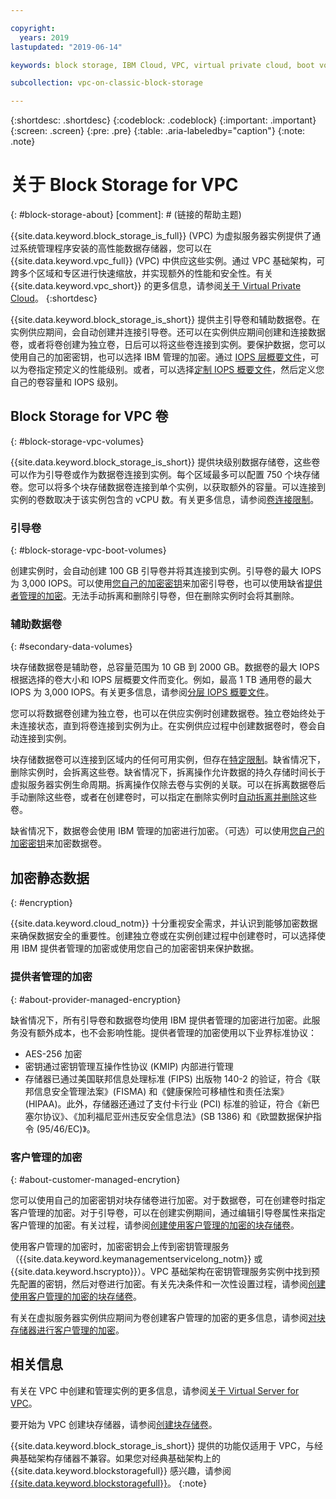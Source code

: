 ```yaml
---

copyright:
  years: 2019
lastupdated: "2019-06-14"

keywords: block storage, IBM Cloud, VPC, virtual private cloud, boot volume, data volume, volume, data storage, virtual server instance, instance, IOPS, HPCS, Key Protect

subcollection: vpc-on-classic-block-storage

---
```

{:shortdesc: .shortdesc}
{:codeblock: .codeblock}
{:important: .important}
{:screen: .screen}
{:pre: .pre}
{:table: .aria-labeledby="caption"}
{:note: .note}

# 关于 Block Storage for VPC
{: #block-storage-about}
[comment]: # (链接的帮助主题)

{{site.data.keyword.block_storage_is_full}} (VPC) 为虚拟服务器实例提供了通过系统管理程序安装的高性能数据存储器，您可以在 {{site.data.keyword.vpc_full}} (VPC) 中供应这些实例。通过 VPC 基础架构，可跨多个区域和专区进行快速缩放，并实现额外的性能和安全性。有关 {{site.data.keyword.vpc_short}} 的更多信息，请参阅[关于 Virtual Private Cloud](/docs/vpc-on-classic?topic=vpc-on-classic-about)。
{:shortdesc}

{{site.data.keyword.block_storage_is_short}} 提供主引导卷和辅助数据卷。在实例供应期间，会自动创建并连接引导卷。还可以在实例供应期间创建和连接数据卷，或者将卷创建为独立卷，日后可以将这些卷连接到实例。要保护数据，您可以使用自己的加密密钥，也可以选择 IBM 管理的加密。通过 [IOPS 层概要文件](/docs/vpc-on-classic-block-storage?topic=vpc-on-classic-block-storage-block-storage-profiles#tiers)，可以为卷指定预定义的性能级别。或者，可以选择[定制 IOPS 概要文件](/docs/vpc-on-classic-block-storage?topic=vpc-on-classic-block-storage-block-storage-profiles#custom)，然后定义您自己的卷容量和 IOPS 级别。

## Block Storage for VPC 卷
{: #block-storage-vpc-volumes}

{{site.data.keyword.block_storage_is_short}} 提供块级别数据存储卷，这些卷可以作为引导卷或作为数据卷连接到实例。每个区域最多可以配置 750 个块存储卷。您可以将多个块存储数据卷连接到单个实例，以获取额外的容量。可以连接到实例的卷数取决于该实例包含的 vCPU 数。有关更多信息，请参阅[卷连接限制](/docs/vpc-on-classic-block-storage?topic=vpc-on-classic-block-storage-attaching-block-storage#vol-attach-limits)。

### 引导卷
{: #block-storage-vpc-boot-volumes}

创建实例时，会自动创建 100 GB 引导卷并将其连接到实例。引导卷的最大 IOPS 为 3,000 IOPS。可以使用[您自己的加密密钥](#about-customer-managed-encrytion)来加密引导卷，也可以使用缺省[提供者管理的加密](#about-provider-managed-encryption)。无法手动拆离和删除引导卷，但在删除实例时会将其删除。

### 辅助数据卷
{: #secondary-data-volumes}

块存储数据卷是辅助卷，总容量范围为 10 GB 到 2000 GB。数据卷的最大 IOPS 根据选择的卷大小和 IOPS 层概要文件而变化。例如，最高 1 TB 通用卷的最大 IOPS 为 3,000 IOPS。有关更多信息，请参阅[分层 IOPS 概要文件](/docs/vpc-on-classic-block-storage?topic=vpc-on-classic-block-storage-block-storage-profiles#tiers)。

您可以将数据卷创建为独立卷，也可以在供应实例时创建数据卷。独立卷始终处于未连接状态，直到将卷连接到实例为止。在实例供应过程中创建数据卷时，卷会自动连接到实例。  

块存储数据卷可以连接到区域内的任何可用实例，但存在[特定限制](/docs/vpc-on-classic-block-storage?topic=vpc-on-classic-block-storage-attaching-block-storage#vol-attach-limits)。缺省情况下，删除实例时，会拆离这些卷。缺省情况下，拆离操作允许数据的持久存储时间长于虚拟服务器实例生命周期。拆离操作仅除去卷与实例的关联。可以在拆离数据卷后手动删除这些卷，或者在创建卷时，可以指定在删除实例时[自动拆离并删除](/docs/vpc-on-classic-block-storage?topic=vpc-on-classic-block-storage-managing-block-storage#auto-delete)这些卷。

缺省情况下，数据卷会使用 IBM 管理的加密进行加密。（可选）可以使用[您自己的加密密钥](#about-customer-managed-encrytion)来加密数据卷。

## 加密静态数据
{: #encryption}

{{site.data.keyword.cloud_notm}} 十分重视安全需求，并认识到能够加密数据来确保数据安全的重要性。创建独立卷或在实例创建过程中创建卷时，可以选择使用 IBM 提供者管理的加密或使用您自己的加密密钥来保护数据。  

### 提供者管理的加密
{: #about-provider-managed-encryption}

缺省情况下，所有引导卷和数据卷均使用 IBM 提供者管理的加密进行加密。此服务没有额外成本，也不会影响性能。提供者管理的加密使用以下业界标准协议：

* AES-256 加密
* 密钥通过密钥管理互操作性协议 (KMIP) 内部进行管理
* 存储器已通过美国联邦信息处理标准 (FIPS) 出版物 140-2 的验证，符合《联邦信息安全管理法案》(FISMA) 和《健康保险可移植性和责任法案》(HIPAA)。此外，存储器还通过了支付卡行业 (PCI) 标准的验证，符合《新巴塞尔协议》、《加利福尼亚州违反安全信息法》(SB 1386) 和《欧盟数据保护指令 (95/46/EC)》。

### 客户管理的加密
{: #about-customer-managed-encrytion}

您可以使用自己的加密密钥对块存储卷进行加密。对于数据卷，可在创建卷时指定客户管理的加密。对于引导卷，可以在创建实例期间，通过编辑引导卷属性来指定客户管理的加密。有关过程，请参阅[创建使用客户管理的加密的块存储卷](/docs/vpc-on-classic-block-storage?topic=vpc-on-classic-block-storage-block-storage-encryption)。

使用客户管理的加密时，加密密钥会上传到密钥管理服务（{{site.data.keyword.keymanagementservicelong_notm}} 或 {{site.data.keyword.hscrypto}}）。VPC 基础架构在密钥管理服务实例中找到预先配置的密钥，然后对卷进行加密。有关先决条件和一次性设置过程，请参阅[创建使用客户管理的加密的块存储卷](/docs/vpc-on-classic-block-storage?topic=vpc-on-classic-block-storage-block-storage-encryption)。

有关在虚拟服务器实例供应期间为卷创建客户管理的加密的更多信息，请参阅[对块存储器进行客户管理的加密](/docs/vpc-on-classic-vsi?topic=vpc-on-classic-vsi-storage#customer-managed-encryption-keys)。

## 相关信息

有关在 VPC 中创建和管理实例的更多信息，请参阅[关于 Virtual Server for VPC](/docs/vpc-on-classic-vsi?topic=vpc-on-classic-vsi-virtual-private-cloud#virtual-private-cloud)。

要开始为 VPC 创建块存储器，请参阅[创建块存储卷](/docs/vpc-on-classic-block-storage?topic=vpc-on-classic-block-storage-creating-block-storage#creating-block-storage)。

{{site.data.keyword.block_storage_is_short}} 提供的功能仅适用于 VPC，与经典基础架构存储器不兼容。如果您对经典基础架构上的 {{site.data.keyword.blockstoragefull}} 感兴趣，请参阅 [{{site.data.keyword.blockstoragefull}}](/docs/infrastructure/BlockStorage?topic=BlockStorage-About)。
{:note}
